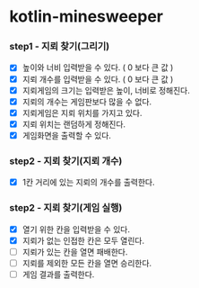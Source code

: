 # kotlin-minesweeper

### step1 - 지뢰 찾기(그리기)
* [x] 높이와 너비 입력받을 수 있다. ( 0 보다 큰 값 )
* [x] 지뢰 개수를 입력받을 수 있다. ( 0 보다 큰 값 )
* [x] 지뢰게임의 크기는 입력받은 높이, 너비로 정해진다.
* [x] 지뢰의 개수는 게임판보다 많을 수 없다.
* [x] 지뢰게임은 지뢰 위치를 가지고 있다.
* [x] 지뢰 위치는 랜덤하게 정해진다.
* [x] 게임화면을 출력할 수 있다.

### step2 - 지뢰 찾기(지뢰 개수)
* [x] 1칸 거리에 있는 지뢰의 개수를 출력한다. 

### step2 - 지뢰 찾기(게임 실행)
* [x] 열기 위한 칸을 입력받을 수 있다.
* [x] 지뢰가 없는 인접한 칸은 모두 열린다.
* [ ] 지뢰가 있는 칸을 열면 패배한다.
* [ ] 지뢰를 제외한 모든 칸을 열면 승리한다.
* [ ] 게임 결과를 출력한다.